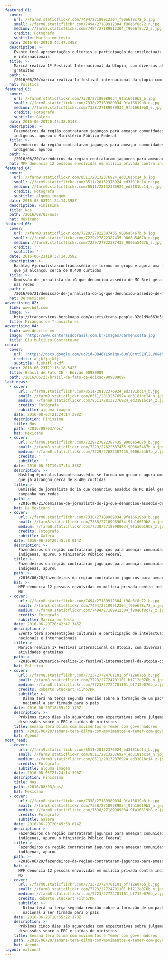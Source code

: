 ```yaml
---
featured_01:
  cover:
    url: //farm8.staticflickr.com/7494/27189912304_f90e6f8c72_b.jpg
    small: //farm8.staticflickr.com/7494/27189912304_f90e6f8c72_n.jpg
    medium: //farm8.staticflickr.com/7494/27189912304_f90e6f8c72_z.jpg
    credits: Fotografo
    subtitle: Marica em festa
  date: 2016-06-20T20:42:47.345Z
  description: >-
    Evento terá apresentações culturais e participação de intelectuais nacionais
    e internacionais
  title: >-
    Maricá realiza 1º Festival Internacional da Utopia, com diversas atividades
    gratuitas
  path: >-
    /2016/06/20/marica-realiza-1o-festival-internacional-da-utopia-com-diversas-atividades-gratuitas/
  hat: Politica
featured_03:
  cover:
    url: //farm8.staticflickr.com/7338/27189989034_9fa16619b8_b.jpg
    small: //farm8.staticflickr.com/7338/27189989034_9fa16619b8_n.jpg
    medium: //farm8.staticflickr.com/7338/27189989034_9fa16619b8_z.jpg
    credits: Fotografo
    subtitle: Galera
  date: 2016-06-20T20:45:38.014Z
  description: >-
    Fazendeiros da região contrataram jagunços para ameaçar comunidades
    indígenas, apurou o Ministério Público Federal
  title: >-
    Fazendeiros da região contrataram jagunços para ameaçar comunidades
    indígenas, apurou
  path: >-
    /2016/06/20/fazendeiros-da-regiao-contrataram-jaguncos-para-ameacar-comunidades-indigenas-apurou/
  hat: MPF denuncia 12 pessoas envolvidas em milícia privada contra indígenas no MS
featured_04:
  cover:
    url: //farm9.staticflickr.com/8511/28132376924_ed3181bc14_b.jpg
    small: //farm9.staticflickr.com/8511/28132376924_ed3181bc14_n.jpg
    medium: //farm9.staticflickr.com/8511/28132376924_ed3181bc14_z.jpg
    credits: Fotógrafa
    subtitle: alguma imagem
  date: 2016-08-03T21:24:14.398Z
  description: Finissíma
  title: Nos
  path: /2016/08/03/nos/
  hat: Mexicano
featured_05:
  cover:
    url: //farm8.staticflickr.com/7229/27822387435_9006a5467b_b.jpg
    small: //farm8.staticflickr.com/7229/27822387435_9006a5467b_n.jpg
    medium: //farm8.staticflickr.com/7229/27822387435_9006a5467b_z.jpg
    credits: ' '
    subtitle: ' '
  date: 2016-06-21T19:37:14.358Z
  description: >-
    Hashtag #jornalistascontraoassédio se tornou um grupo e agora uma fanpage,
    que já alcançou cerca de 8.400 curtidas
  title: >-
    Demissão de jornalista do iG que denunciou assédio de MC Biel gera campanha
    nas redes
  path: >-
    /2016/06/21/demissao-de-jornalista-do-ig-que-denunciou-assedio-de-mc-biel-gera-campanha-nas-redes/
  hat: De Mexicano
advertising_02:
  link: www.bdf.com
  image: >-
    http://transervicos.herokuapp.com/assets/trans-people-32d1d9e663e5ffea8f48085e2c7faba71394f78486191667c89087ce73528b1d.svg
  title: Miçangas de Transistores
advertising_04:
  link: www.decifre-me
  image: 'http://www.cantorasdobrasil.com.br/images/carmencosta.jpg'
  title: Giu Multiuso Contrate-me
ceara:
  cover:
    url: 'https://docs.google.com/uc?id=0B46YLSm1qo-6UnlQcmt5ZHl2LVU&export=download'
    credits: as;kfja;kfj
    subtitle: f;skafl;akdf
  date: 2016-06-23T21:13:18.542Z
  title: Brasil de Fato CE - Edição 90980909
  path: /2016/06/23/brasil-de-fato-ce-edicao-90980909/
last_news:
  - cover:
      url: //farm9.staticflickr.com/8511/28132376924_ed3181bc14_b.jpg
      small: //farm9.staticflickr.com/8511/28132376924_ed3181bc14_n.jpg
      medium: //farm9.staticflickr.com/8511/28132376924_ed3181bc14_z.jpg
      credits: Fotógrafa
      subtitle: alguma imagem
    date: 2016-08-03T21:24:14.398Z
    description: Finissíma
    title: Nos
    path: /2016/08/03/nos/
    hat: Mexicano
  - cover:
      url: //farm8.staticflickr.com/7229/27822387435_9006a5467b_b.jpg
      small: //farm8.staticflickr.com/7229/27822387435_9006a5467b_n.jpg
      medium: //farm8.staticflickr.com/7229/27822387435_9006a5467b_z.jpg
      credits: ' '
      subtitle: ' '
    date: 2016-06-21T19:37:14.358Z
    description: >-
      Hashtag #jornalistascontraoassédio se tornou um grupo e agora uma fanpage,
      que já alcançou cerca de 8.400 curtidas
    title: >-
      Demissão de jornalista do iG que denunciou assédio de MC Biel gera
      campanha nas redes
    path: >-
      /2016/06/21/demissao-de-jornalista-do-ig-que-denunciou-assedio-de-mc-biel-gera-campanha-nas-redes/
    hat: De Mexicano
  - cover:
      url: //farm8.staticflickr.com/7338/27189989034_9fa16619b8_b.jpg
      small: //farm8.staticflickr.com/7338/27189989034_9fa16619b8_n.jpg
      medium: //farm8.staticflickr.com/7338/27189989034_9fa16619b8_z.jpg
      credits: Fotografo
      subtitle: Galera
    date: 2016-06-20T20:45:38.014Z
    description: >-
      Fazendeiros da região contrataram jagunços para ameaçar comunidades
      indígenas, apurou o Ministério Público Federal
    title: >-
      Fazendeiros da região contrataram jagunços para ameaçar comunidades
      indígenas, apurou
    path: >-
      /2016/06/20/fazendeiros-da-regiao-contrataram-jaguncos-para-ameacar-comunidades-indigenas-apurou/
    hat: >-
      MPF denuncia 12 pessoas envolvidas em milícia privada contra indígenas no
      MS
  - cover:
      url: //farm8.staticflickr.com/7494/27189912304_f90e6f8c72_b.jpg
      small: //farm8.staticflickr.com/7494/27189912304_f90e6f8c72_n.jpg
      medium: //farm8.staticflickr.com/7494/27189912304_f90e6f8c72_z.jpg
      credits: Fotografo
      subtitle: Marica em festa
    date: 2016-06-20T20:42:47.345Z
    description: >-
      Evento terá apresentações culturais e participação de intelectuais
      nacionais e internacionais
    title: >-
      Maricá realiza 1º Festival Internacional da Utopia, com diversas
      atividades gratuitas
    path: >-
      /2016/06/20/marica-realiza-1o-festival-internacional-da-utopia-com-diversas-atividades-gratuitas/
    hat: Politica
  - cover:
      url: //farm8.staticflickr.com/7723/27724701101_bf712e076b_b.jpg
      small: //farm8.staticflickr.com/7723/27724701101_bf712e076b_n.jpg
      medium: //farm8.staticflickr.com/7723/27724701101_bf712e076b_z.jpg
      credits: Roberto Stuckert Filho/PR
      subtitle: >-
        Dilma terá na terça segunda reunião sobre a formação de um pacto
        nacional a ser firmado para o país
    date: 2016-06-20T18:55:22.170Z
    description: >-
      Próximos cinco dias são aguardados com expectativas sobre julgamentos e
      discussões sobre o EBC e saídas de ministros
    title: Semana terá Dilma com movimentos e Temer com governadores
    path: /2016/06/20/semana-tera-dilma-com-movimentos-e-temer-com-governadores/
    hat: Agenda
most_read:
  - cover:
      url: //farm9.staticflickr.com/8511/28132376924_ed3181bc14_b.jpg
      small: //farm9.staticflickr.com/8511/28132376924_ed3181bc14_n.jpg
      medium: //farm9.staticflickr.com/8511/28132376924_ed3181bc14_z.jpg
      credits: Fotógrafa
      subtitle: alguma imagem
    date: 2016-08-03T21:24:14.398Z
    description: Finissíma
    title: Nos
    path: /2016/08/03/nos/
    hat: Mexicano
  - cover:
      url: //farm8.staticflickr.com/7338/27189989034_9fa16619b8_b.jpg
      small: //farm8.staticflickr.com/7338/27189989034_9fa16619b8_n.jpg
      medium: //farm8.staticflickr.com/7338/27189989034_9fa16619b8_z.jpg
      credits: Fotografo
      subtitle: Galera
    date: 2016-06-20T20:45:38.014Z
    description: >-
      Fazendeiros da região contrataram jagunços para ameaçar comunidades
      indígenas, apurou o Ministério Público Federal
    title: >-
      Fazendeiros da região contrataram jagunços para ameaçar comunidades
      indígenas, apurou
    path: >-
      /2016/06/20/fazendeiros-da-regiao-contrataram-jaguncos-para-ameacar-comunidades-indigenas-apurou/
    hat: >-
      MPF denuncia 12 pessoas envolvidas em milícia privada contra indígenas no
      MS
  - cover:
      url: //farm8.staticflickr.com/7723/27724701101_bf712e076b_b.jpg
      small: //farm8.staticflickr.com/7723/27724701101_bf712e076b_n.jpg
      medium: //farm8.staticflickr.com/7723/27724701101_bf712e076b_z.jpg
      credits: Roberto Stuckert Filho/PR
      subtitle: >-
        Dilma terá na terça segunda reunião sobre a formação de um pacto
        nacional a ser firmado para o país
    date: 2016-06-20T18:55:22.170Z
    description: >-
      Próximos cinco dias são aguardados com expectativas sobre julgamentos e
      discussões sobre o EBC e saídas de ministros
    title: Semana terá Dilma com movimentos e Temer com governadores
    path: /2016/06/20/semana-tera-dilma-com-movimentos-e-temer-com-governadores/
    hat: Agenda
layout: national
---
```


